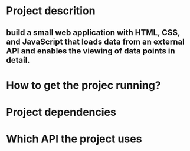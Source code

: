 # Project descrition #
## build a small web application with HTML, CSS, and JavaScript that loads data from an external API and enables the viewing of data points in detail.

# How to get the projec running? 

# Project dependencies #

# Which API the project uses #